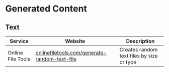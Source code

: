 # Generated Content

## Text

| Service           | Website                                                                                                | Description                               |
| ----------------- | ------------------------------------------------------------------------------------------------------ | ----------------------------------------- |
| Online File Tools | [onlinefiletools.com/generate-random-text-file](https://onlinefiletools.com/generate-random-text-file) | Creates random text files by size or type |